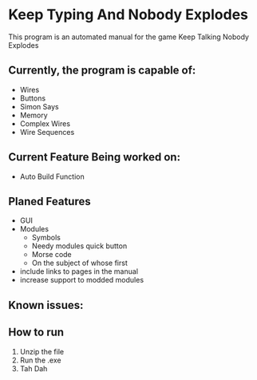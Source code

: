 # Keep Typing And Nobody Explodes

This program is an automated manual for the game Keep Talking Nobody Explodes

## Currently, the program is capable of:

* Wires
* Buttons
* Simon Says
* Memory
* Complex Wires
* Wire Sequences

## Current Feature Being worked on:
* Auto Build Function


## Planed Features

* GUI
* Modules
  * Symbols
  * Needy modules quick button
  * Morse code
  * On the subject of whose first
* include links to pages in the manual
* increase support to modded modules

## Known issues:

## How to run

1. Unzip the file
2. Run the .exe
3. Tah Dah
